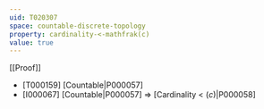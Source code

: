 ```yaml
---
uid: T020307
space: countable-discrete-topology
property: cardinality-<-mathfrak(c)
value: true
---
```

[[Proof]]

* [T000159] [Countable|P000057]
* [I000067] [Countable|P000057] => [Cardinality < $\mathfrak(c)$|P000058]

